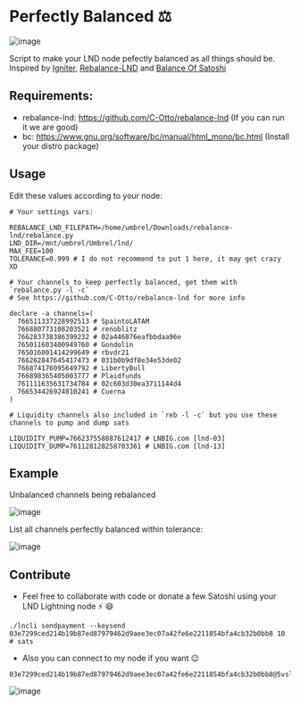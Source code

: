 # Perfectly Balanced ⚖️

![image](https://user-images.githubusercontent.com/88283485/130841235-3e8901c5-3477-4107-b15f-f284a06a9665.png)

Script to make your LND node pefectly balanced as all things should be.
Inspired by [Igniter](https://github.com/RooSoft/igniter), [Rebalance-LND](https://github.com/C-Otto/rebalance-lnd) and [Balance Of Satoshi](https://github.com/alexbosworth/balanceofsatoshis)

## Requirements:

- rebalance-lnd: https://github.com/C-Otto/rebalance-lnd (If you can run it we are good)
- bc: https://www.gnu.org/software/bc/manual/html_mono/bc.html (Install your distro package)

## Usage

Edit these values according to your node:

```
# Your settings vars:

REBALANCE_LND_FILEPATH=/home/umbrel/Downloads/rebalance-lnd/rebalance.py
LND_DIR=/mnt/umbrel/Umbrel/lnd/
MAX_FEE=100
TOLERANCE=0.999 # I do not recommend to put 1 here, it may get crazy XD

# Your channels to keep perfectly balanced, get them with `rebalance.py -l -c`
# See https://github.com/C-Otto/rebalance-lnd for more info

declare -a channels=(
  766511337228992513 # SpaintoLATAM
  766880773108203521 # renoblitz
  766283738386399232 # 02a446876eafbbdaa96e
  765011603400949760 # Gondolin
  765016001414299649 # rbvdr21
  766262847645417473 # 031b0b9df8e34e53de02
  766874176095649792 # LibertyBull
  766898365405003777 # Plaidfunds
  761111635631734784 # 02c603d30ea3711144d4
  766534426924810241 # Cuerna
)

# Liquidity channels also included in `reb -l -c` but you use these channels to pump and dump sats

LIQUIDITY_PUMP=766237558887612417 # LNBIG.com [lnd-03]
LIQUIDITY_DUMP=761128128258703361 # LNBIG.com [lnd-13]
```

## Example

Unbalanced channels being rebalanced

![image](https://user-images.githubusercontent.com/88283485/130877841-bd332498-2018-42b3-824d-a16e8a100e39.png)

List all channels perfectly balanced within tolerance:

![image](https://user-images.githubusercontent.com/88283485/130878142-7b9a606b-099c-4d52-bee7-05177dbd7d01.png)

## Contribute

- Feel free to collaborate with code or donate a few Satoshi using your LND Lightning node ⚡ 😄

```
./lncli sendpayment --keysend 03e7299ced214b19b87ed87979462d9aee3ec07a42fe6e2211854bfa4cb32b0bb8 10 # sats
```

- Also you can connect to my node if you want 😉

```
03e7299ced214b19b87ed87979462d9aee3ec07a42fe6e2211854bfa4cb32b0bb8@5vsl77nxpmqh5sh3ksetqhhy7dhozccz3bkddrx75bzvvrklbzkxa5qd.onion:9735
```

![image](https://user-images.githubusercontent.com/88283485/130843809-41c462ba-0a0b-4631-a62d-5414affc9497.png)

